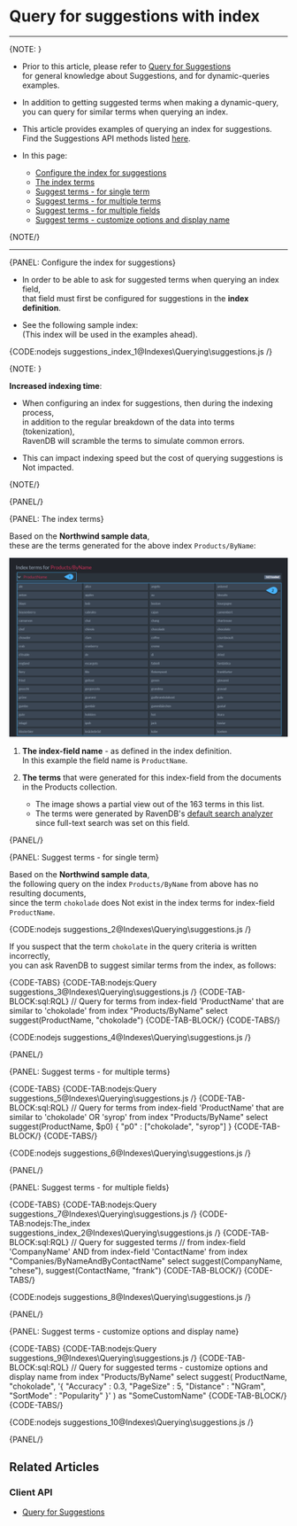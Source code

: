 # Query for suggestions with index

---

{NOTE: }

* Prior to this article, please refer to [Query for Suggestions](../../client-api/session/querying/how-to-work-with-suggestions)  
  for general knowledge about Suggestions, and for dynamic-queries examples.

* In addition to getting suggested terms when making a dynamic-query,  
  you can query for similar terms when querying an index.

* This article provides examples of querying an index for suggestions.  
  Find the Suggestions API methods listed [here](../../client-api/session/querying/how-to-work-with-suggestions#syntax).

* In this page:

    * [Configure the index for suggestions](../../indexes/querying/suggestions#configure-the-index-for-suggestions)
    * [The index terms](../../indexes/querying/suggestions#the-index-terms)
    * [Suggest terms - for single term](../../indexes/querying/suggestions#suggest-terms---for-single-term)
    * [Suggest terms - for multiple terms](../..//indexes/querying/suggestions#suggest-terms---for-multiple-terms)
    * [Suggest terms - for multiple fields](../..//indexes/querying/suggestions#suggest-terms---for-multiple-fields)
    * [Suggest terms - customize options and display name](../..//indexes/querying/suggestions#suggest-terms---customize-options-and-display-name)

{NOTE/}

---

{PANEL: Configure the index for suggestions}

* In order to be able to ask for suggested terms when querying an index field,  
  that field must first be configured for suggestions in the __index definition__.

* See the following sample index:  
  (This index will be used in the examples ahead).

{CODE:nodejs suggestions_index_1@Indexes\Querying\suggestions.js /}

{NOTE: }

__Increased indexing time__:

* When configuring an index for suggestions, then during the indexing process,  
  in addition to the regular breakdown of the data into terms (tokenization),  
  RavenDB will scramble the terms to simulate common errors.

* This can impact indexing speed but the cost of querying suggestions is Not impacted.

{NOTE/}

{PANEL/}

{PANEL: The index terms}

Based on the __Northwind sample data__,  
these are the terms generated for the above index `Products/ByName`:

![Figure 1. Index terms](images/index-terms.png "Terms generated for index Products/ByName")

1. __The index-field name__ - as defined in the index definition.   
   In this example the field name is `ProductName`.

2. __The terms__ that were generated for this index-field from the documents in the Products collection.
    * The image shows a partial view out of the 163 terms in this list.
    * The terms were generated by RavenDB's [default search analyzer](../../indexes/using-analyzers#ravendb) since full-text search was set on this field.

{PANEL/}

{PANEL: Suggest terms - for single term}

Based on the __Northwind sample data__,  
the following query on the index `Products/ByName` from above has no resulting documents,  
since the term `chokolade` does Not exist in the index terms for index-field `ProductName`.

{CODE:nodejs suggestions_2@Indexes\Querying\suggestions.js /}

If you suspect that the term `chokolate` in the query criteria is written incorrectly,  
you can ask RavenDB to suggest similar terms from the index, as follows:

{CODE-TABS}
{CODE-TAB:nodejs:Query suggestions_3@Indexes\Querying\suggestions.js /}
{CODE-TAB-BLOCK:sql:RQL}
// Query for terms from index-field 'ProductName' that are similar to 'chokolade'
from index "Products/ByName"
select suggest(ProductName, "chokolade")
{CODE-TAB-BLOCK/}
{CODE-TABS/}

{CODE:nodejs suggestions_4@Indexes\Querying\suggestions.js /}

{PANEL/}

{PANEL: Suggest terms - for multiple terms}

{CODE-TABS}
{CODE-TAB:nodejs:Query suggestions_5@Indexes\Querying\suggestions.js /}
{CODE-TAB-BLOCK:sql:RQL}
// Query for terms from index-field 'ProductName' that are similar to 'chokolade' OR 'syrop'
from index "Products/ByName" select suggest(ProductName, $p0)
{ "p0" : ["chokolade", "syrop"] }
{CODE-TAB-BLOCK/}
{CODE-TABS/}

{CODE:nodejs suggestions_6@Indexes\Querying\suggestions.js /}

{PANEL/}

{PANEL: Suggest terms - for multiple fields}

{CODE-TABS}
{CODE-TAB:nodejs:Query suggestions_7@Indexes\Querying\suggestions.js /}
{CODE-TAB:nodejs:The_index suggestions_index_2@Indexes\Querying\suggestions.js /}
{CODE-TAB-BLOCK:sql:RQL}
// Query for suggested terms
// from index-field 'CompanyName' AND from index-field 'ContactName'
from index "Companies/ByNameAndByContactName"
select suggest(CompanyName, "chese"), suggest(ContactName, "frank")
{CODE-TAB-BLOCK/}
{CODE-TABS/}

{CODE:nodejs suggestions_8@Indexes\Querying\suggestions.js /}

{PANEL/}

{PANEL: Suggest terms - customize options and display name}

{CODE-TABS}
{CODE-TAB:nodejs:Query suggestions_9@Indexes\Querying\suggestions.js /}
{CODE-TAB-BLOCK:sql:RQL}
// Query for suggested terms - customize options and display name
from index "Products/ByName"
select suggest(
    ProductName,
    "chokolade",
    '{ "Accuracy" : 0.3, "PageSize" : 5, "Distance" : "NGram", "SortMode" : "Popularity" }'
) as "SomeCustomName"
{CODE-TAB-BLOCK/}
{CODE-TABS/}

{CODE:nodejs suggestions_10@Indexes\Querying\suggestions.js /}

{PANEL/}

## Related Articles

### Client API

- [Query for Suggestions](../../client-api/session/querying/how-to-work-with-suggestions)
